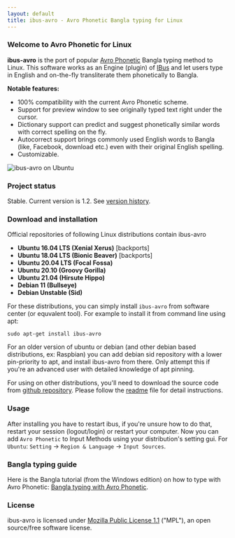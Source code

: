 ```yaml
---
layout: default
title: ibus-avro - Avro Phonetic Bangla typing for Linux
---
```


### Welcome to Avro Phonetic for Linux

**ibus-avro** is the port of popular [Avro Phonetic](http://www.omicronlab.com/avro-keyboard.html) Bangla typing method to Linux. This software works as an Engine (plugin) of [IBus](http://code.google.com/p/ibus/) and let users type in English and on-the-fly transliterate them phonetically to Bangla. 

**Notable features:**

* 100% compatibility with the current Avro Phonetic scheme.
* Support for preview window to see originally typed text right under the cursor.
* Dictionary support can predict and suggest phonetically similar words with correct spelling on the fly.
* Autocorrect support brings commonly used English words to Bangla (like, Facebook, download etc.) even with their original English spelling.
* Customizable.

 ![ibus-avro on Ubuntu](/images/screenshot.png "ibus-avro on Ubuntu")

### Project status
Stable. Current version is 1.2. See [version history](https://github.com/sarim/ibus-avro/releases).

### Download and installation
Official repositories of following Linux distributions contain ibus-avro

* **Ubuntu 16.04 LTS (Xenial Xerus)** [backports]
* **Ubuntu 18.04 LTS (Bionic Beaver)** [backports]
* **Ubuntu 20.04 LTS (Focal Fossa)**
* **Ubuntu 20.10 (Groovy Gorilla)**
* **Ubuntu 21.04 (Hirsute Hippo)**
* **Debian 11 (Bullseye)**
* **Debian Unstable (Sid)**

For these distributions, you can simply install `ibus-avro` from software center (or equvalent tool). For example to install it from command line using apt:
```
sudo apt-get install ibus-avro
```
For an older version of ubuntu or debian (and other debian based distributions, ex: Raspbian) you can add debian sid repository with a lower pin-priority to apt, and install ibus-avro from there. Only attempt this if you're an advanced user with detailed knowledge of apt pinning.

For using on other distributions, you'll need to download the source code from [github repository](https://github.com/sarim/ibus-avro). Please follow the [readme](https://github.com/sarim/ibus-avro/blob/master/README.md) file for detail instructions.

### Usage

After installing you have to restart ibus, if you're unsure how to do that, restart your session (logout/login) or restart your computer. Now you can add `Avro Phonetic` to Input Methods using your distribution's setting gui. For `Ubuntu`: `Setting` -> `Region & Language` -> `Input Sources`.

### Bangla typing guide
Here is the Bangla tutorial (from the Windows edition) on how to type with Avro Phonetic: [Bangla typing with Avro Phonetic](http://www.omicronlab.com/download/pdf/Bangla%20Typing%20with%20Avro%20Phonetic.pdf).

### License
ibus-avro is licensed under [Mozilla Public License 1.1](https://github.com/sarim/ibus-avro/blob/master/MPL-1.1.txt) ("MPL"), an open source/free software license.
